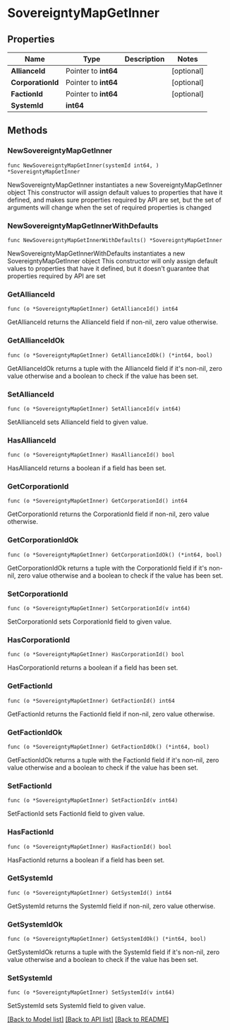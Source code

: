 # SovereigntyMapGetInner

## Properties

Name | Type | Description | Notes
------------ | ------------- | ------------- | -------------
**AllianceId** | Pointer to **int64** |  | [optional] 
**CorporationId** | Pointer to **int64** |  | [optional] 
**FactionId** | Pointer to **int64** |  | [optional] 
**SystemId** | **int64** |  | 

## Methods

### NewSovereigntyMapGetInner

`func NewSovereigntyMapGetInner(systemId int64, ) *SovereigntyMapGetInner`

NewSovereigntyMapGetInner instantiates a new SovereigntyMapGetInner object
This constructor will assign default values to properties that have it defined,
and makes sure properties required by API are set, but the set of arguments
will change when the set of required properties is changed

### NewSovereigntyMapGetInnerWithDefaults

`func NewSovereigntyMapGetInnerWithDefaults() *SovereigntyMapGetInner`

NewSovereigntyMapGetInnerWithDefaults instantiates a new SovereigntyMapGetInner object
This constructor will only assign default values to properties that have it defined,
but it doesn't guarantee that properties required by API are set

### GetAllianceId

`func (o *SovereigntyMapGetInner) GetAllianceId() int64`

GetAllianceId returns the AllianceId field if non-nil, zero value otherwise.

### GetAllianceIdOk

`func (o *SovereigntyMapGetInner) GetAllianceIdOk() (*int64, bool)`

GetAllianceIdOk returns a tuple with the AllianceId field if it's non-nil, zero value otherwise
and a boolean to check if the value has been set.

### SetAllianceId

`func (o *SovereigntyMapGetInner) SetAllianceId(v int64)`

SetAllianceId sets AllianceId field to given value.

### HasAllianceId

`func (o *SovereigntyMapGetInner) HasAllianceId() bool`

HasAllianceId returns a boolean if a field has been set.

### GetCorporationId

`func (o *SovereigntyMapGetInner) GetCorporationId() int64`

GetCorporationId returns the CorporationId field if non-nil, zero value otherwise.

### GetCorporationIdOk

`func (o *SovereigntyMapGetInner) GetCorporationIdOk() (*int64, bool)`

GetCorporationIdOk returns a tuple with the CorporationId field if it's non-nil, zero value otherwise
and a boolean to check if the value has been set.

### SetCorporationId

`func (o *SovereigntyMapGetInner) SetCorporationId(v int64)`

SetCorporationId sets CorporationId field to given value.

### HasCorporationId

`func (o *SovereigntyMapGetInner) HasCorporationId() bool`

HasCorporationId returns a boolean if a field has been set.

### GetFactionId

`func (o *SovereigntyMapGetInner) GetFactionId() int64`

GetFactionId returns the FactionId field if non-nil, zero value otherwise.

### GetFactionIdOk

`func (o *SovereigntyMapGetInner) GetFactionIdOk() (*int64, bool)`

GetFactionIdOk returns a tuple with the FactionId field if it's non-nil, zero value otherwise
and a boolean to check if the value has been set.

### SetFactionId

`func (o *SovereigntyMapGetInner) SetFactionId(v int64)`

SetFactionId sets FactionId field to given value.

### HasFactionId

`func (o *SovereigntyMapGetInner) HasFactionId() bool`

HasFactionId returns a boolean if a field has been set.

### GetSystemId

`func (o *SovereigntyMapGetInner) GetSystemId() int64`

GetSystemId returns the SystemId field if non-nil, zero value otherwise.

### GetSystemIdOk

`func (o *SovereigntyMapGetInner) GetSystemIdOk() (*int64, bool)`

GetSystemIdOk returns a tuple with the SystemId field if it's non-nil, zero value otherwise
and a boolean to check if the value has been set.

### SetSystemId

`func (o *SovereigntyMapGetInner) SetSystemId(v int64)`

SetSystemId sets SystemId field to given value.



[[Back to Model list]](../README.md#documentation-for-models) [[Back to API list]](../README.md#documentation-for-api-endpoints) [[Back to README]](../README.md)



